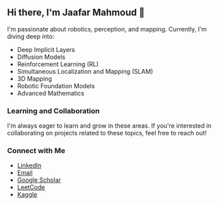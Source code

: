 ## Hi there, I'm Jaafar Mahmoud 👋

I'm passionate about robotics, perception, and mapping. Currently, I'm diving deep into:

- Deep Implicit Layers
- Diffusion Models
- Reinforcement Learning (RL)
- Simultaneous Localization and Mapping (SLAM)
- 3D Mapping
- Robotic Foundation Models
- Advanced Mathematics

### Learning and Collaboration

I'm always eager to learn and grow in these areas. If you're interested in collaborating on projects related to these topics, feel free to reach out!

### Connect with Me

- [LinkedIn](https://www.linkedin.com/in/jaafar-mahmoud)
- [Email](jaafar.a.mahmoud1@gmail.com)
- [Google Scholar](https://scholar.google.com/citations?user=wq-hOLEAAAAJ&hl=en)
- [LeetCode](https://leetcode.com/Jul_m/)
- [Kaggle](https://www.kaggle.com/jaafarmahmoud1)
